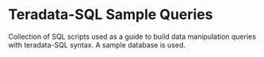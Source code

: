 # Teradata-SQL Sample Queries


Collection of SQL scripts used as a guide to build data manipulation queries with teradata-SQL syntax. 
A sample database is used.
